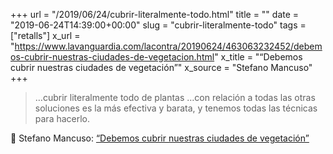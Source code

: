 +++
url = "/2019/06/24/cubrir-literalmente-todo.html"
title = ""
date = "2019-06-24T14:39:00+00:00"
slug = "cubrir-literalmente-todo"
tags = ["retalls"]
x_url = "https://www.lavanguardia.com/lacontra/20190624/463063232452/debemos-cubrir-nuestras-ciudades-de-vegetacion.html"
x_title = "“Debemos cubrir nuestras ciudades de vegetación”"
x_source = "Stefano Mancuso"
+++

> …cubrir literalmente todo de plantas …con relación a todas las otras soluciones es la más efectiva y barata, y tenemos todas las técnicas para hacerlo.

📎 Stefano Mancuso: [“Debemos cubrir nuestras ciudades de vegetación”](https://www.lavanguardia.com/lacontra/20190624/463063232452/debemos-cubrir-nuestras-ciudades-de-vegetacion.html)
